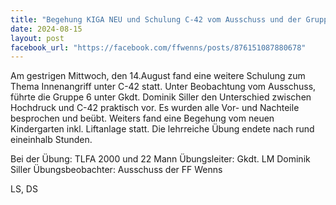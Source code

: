 ```yaml
---
title: "Begehung KIGA NEU und Schulung C-42 vom Ausschuss und der Gruppe 6"
date: 2024-08-15
layout: post
facebook_url: "https://facebook.com/ffwenns/posts/876151087880678"
---
```


Am gestrigen Mittwoch, den 14.August fand eine weitere Schulung zum Thema Innenangriff unter C-42 statt. Unter Beobachtung vom Ausschuss, führte die Gruppe 6 unter Gkdt. Dominik Siller den Unterschied zwischen Hochdruck und C-42 praktisch vor. Es wurden alle Vor- und Nachteile besprochen und beübt. Weiters fand eine Begehung vom neuen Kindergarten inkl. Liftanlage statt. Die lehrreiche Übung endete nach rund eineinhalb Stunden.

Bei der Übung:
 TLFA 2000 und 22 Mann
 Übungsleiter: Gkdt. LM Dominik Siller
 Übungsbeobachter: Ausschuss der FF Wenns

 LS, DS